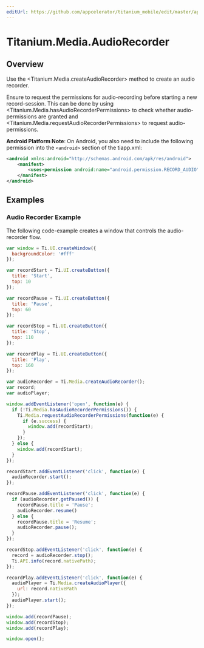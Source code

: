 ```yaml
---
editUrl: https://github.com/appcelerator/titanium_mobile/edit/master/apidoc/Titanium/Media/AudioRecorder.yml
---
```

# Titanium.Media.AudioRecorder

<TypeHeader/>

## Overview

Use the <Titanium.Media.createAudioRecorder> method to create an audio recorder.

Ensure to request the permissions for audio-recording before starting a new record-session.
This can be done by using <Titanium.Media.hasAudioRecorderPermissions> to check whether
audio-permissions are granted and <Titanium.Media.requestAudioRecorderPermissions> to 
request audio-permissions. 

**Android Platform Note**: On Android, you also need to include the following permission
into the `<android>` section of the tiapp.xml:

``` xml
<android xmlns:android="http://schemas.android.com/apk/res/android">
    <manifest>
        <uses-permission android:name="android.permission.RECORD_AUDIO" />
    </manifest>
</android>
```

## Examples

### Audio Recorder Example

The following code-example creates a window that controls the audio-recorder flow.

``` js
var window = Ti.UI.createWindow({
  backgroundColor: '#fff'
});

var recordStart = Ti.UI.createButton({
  title: 'Start',
  top: 10
});

var recordPause = Ti.UI.createButton({
  title: 'Pause',
  top: 60
});

var recordStop = Ti.UI.createButton({
  title: 'Stop',
  top: 110
});

var recordPlay = Ti.UI.createButton({
  title: 'Play',
  top: 160
});

var audioRecorder = Ti.Media.createAudioRecorder();
var record;
var audioPlayer;

window.addEventListener('open', function(e) {
  if (!Ti.Media.hasAudioRecorderPermissions()) {
    Ti.Media.requestAudioRecorderPermissions(function(e) {
      if (e.success) {
        window.add(recordStart);
      }
    });
  } else {
    window.add(recordStart);
  }
});

recordStart.addEventListener('click', function(e) {
  audioRecorder.start();
});

recordPause.addEventListener('click', function(e) {
  if (audioRecorder.getPaused()) {
    recordPause.title = 'Pause';
    audioRecorder.resume()
  } else {
    recordPause.title = 'Resume';
    audioRecorder.pause();
  }
});

recordStop.addEventListener('click', function(e) {
  record = audioRecorder.stop();
  Ti.API.info(record.nativePath);
});

recordPlay.addEventListener('click', function(e) {
  audioPlayer = Ti.Media.createAudioPlayer({
    url: record.nativePath
  });
  audioPlayer.start();
});

window.add(recordPause);
window.add(recordStop);
window.add(recordPlay);

window.open();
```

<ApiDocs/>

